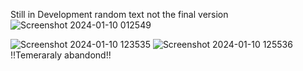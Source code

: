 Still in Development
random text not the final version
![Screenshot 2024-01-10 012549](https://github.com/im-divyanshu/myWebsite/assets/85323719/a6dd21ab-1c8f-4d5d-956f-e1eb6ffb1f43)

![Screenshot 2024-01-10 123535](https://github.com/im-divyanshu/myWebsite/assets/85323719/efdf914a-2881-4146-ba83-ba4d1b6f2d1e)
![Screenshot 2024-01-10 125536](https://github.com/im-divyanshu/myWebsite/assets/85323719/084e4bae-2c64-42e4-b07c-5a4d3e729d5a)
!!Temeraraly abandond!!
